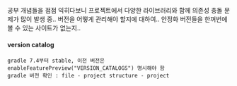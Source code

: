 공부 개념들을 점점 익히다보니 프로젝트에서 다양한 라이브러리와 함께 의존성 충돌 문제가 많이 발생 중..
버전을 어떻게 관리해야 할지에 대하여..
안정화 버전들을 한꺼번에 볼 수 있는 사이트가 없는지..





#### version catalog
	gradle 7.4부터 stable, 이전 버전은 enableFeaturePreview("VERSION_CATALOGS") 명시해야 함
	gradle 버전 확인 : file - project structure - project
	
	